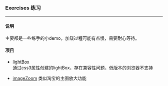 ### Exercises 练习

---

#### 说明

主要都是一些练手的小demo，加载过程可能有点慢，需要耐心等待。



#### 项目

- [lightBox](http://htmlpreview.github.io/?https://github.com/Bingyijia/EXERCISES/blob/master/lightBox/demo.html)	
  通过css3属性创建的lightBox，存在兼容性问题，低版本的浏览器不支持

- [imageZoom](http://htmlpreview.github.io/?https://github.com/Bingyijia/EXERCISES/blob/master/imageZoom/imageZoom.html)
  类似淘宝的主图放大功能


